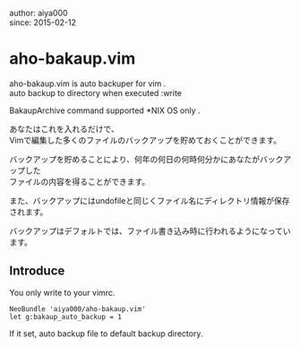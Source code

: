 author: aiya000  
since:  2015-02-12  

# aho-bakaup.vim
aho-bakaup.vim is auto backuper for vim .  
auto backup to directory when executed :write  

BakaupArchive command supported \*NIX OS only .  

あなたはこれを入れるだけで、  
Vimで編集した多くのファイルのバックアップを貯めておくことができます。  

バックアップを貯めることにより、何年の何日の何時何分かにあなたがバックアップした  
ファイルの内容を得ることができます。  

また、バックアップにはundofileと同じくファイル名にディレクトリ情報が保存されます。  

バックアップはデフォルトでは、ファイル書き込み時に行われるようになっています。  


## Introduce
You only write to your vimrc.  
```
NeoBundle 'aiya000/aho-bakaup.vim'
let g:bakaup_auto_backup = 1
```

If it set, auto backup file to default backup directory.
